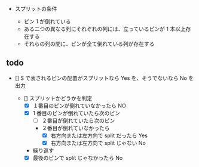 - スプリットの条件

  - ピン 1 が倒れている
  - ある二つの異なる列にそれぞれの列には、立っているピンが 1 本以上存在する
  - それらの列の間に、ピンが全て倒れている列が存在する

## todo

- [] S で表されるピンの配置がスプリットなら Yes を、そうでないなら No を出力

  - [] スプリットかどうかを判定
    - [x] １番目のピンが倒れていなかったら NO
    - [x] 1 番目のピンが倒れていたら次のピン
      - [ ] ２番目が倒れていたら次のピン
      - ２番目が倒れていなかったら
        - [x] 右方向または左方向で split だったら Yes
        - [x] 右方向または左方向で split じゃない No
    - 繰り返す
    - [x] 最後のピンで split じゃなかったら No
